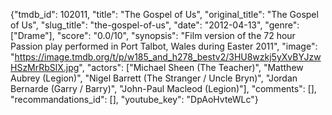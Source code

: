 {"tmdb_id": 102011, "title": "The Gospel of Us", "original_title": "The Gospel of Us", "slug_title": "the-gospel-of-us", "date": "2012-04-13", "genre": ["Drame"], "score": "0.0/10", "synopsis": "Film version of the 72 hour Passion play performed in Port Talbot, Wales during Easter 2011", "image": "https://image.tmdb.org/t/p/w185_and_h278_bestv2/3HU8wzkj5yXvBYJzwHSzMrRbSlX.jpg", "actors": ["Michael Sheen (The Teacher)", "Matthew Aubrey (Legion)", "Nigel Barrett (The Stranger / Uncle Bryn)", "Jordan Bernarde (Garry / Barry)", "John-Paul Macleod (Legion)"], "comments": [], "recommandations_id": [], "youtube_key": "DpAoHvteWLc"}